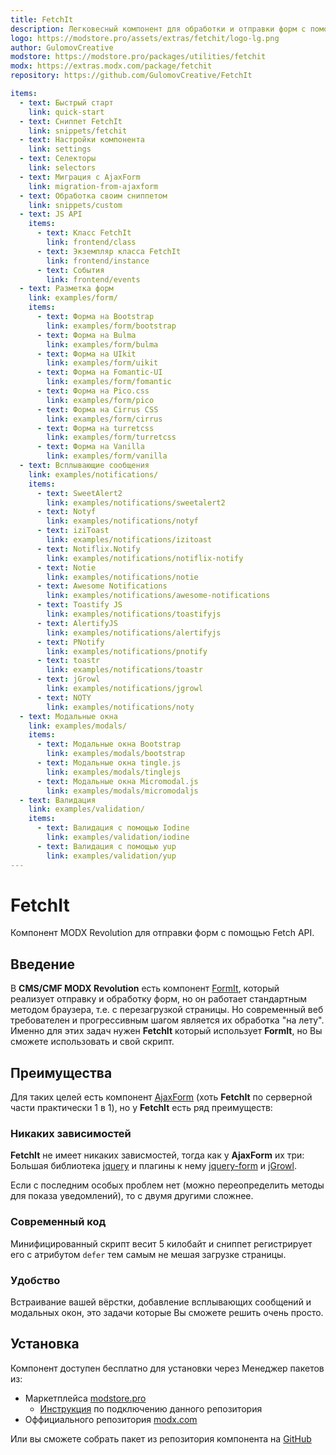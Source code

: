 ```yaml
---
title: FetchIt
description: Легковесный компонент для обработки и отправки форм с помощью Fetch API
logo: https://modstore.pro/assets/extras/fetchit/logo-lg.png
author: GulomovCreative
modstore: https://modstore.pro/packages/utilities/fetchit
modx: https://extras.modx.com/package/fetchit
repository: https://github.com/GulomovCreative/FetchIt

items:
  - text: Быстрый старт
    link: quick-start
  - text: Сниппет FetchIt
    link: snippets/fetchit
  - text: Настройки компонента
    link: settings
  - text: Селекторы
    link: selectors
  - text: Миграция с AjaxForm
    link: migration-from-ajaxform
  - text: Обработка своим сниппетом
    link: snippets/custom
  - text: JS API
    items:
      - text: Класс FetchIt
        link: frontend/class
      - text: Экземпляр класса FetchIt
        link: frontend/instance
      - text: События
        link: frontend/events
  - text: Разметка форм
    link: examples/form/
    items:
      - text: Форма на Bootstrap
        link: examples/form/bootstrap
      - text: Форма на Bulma
        link: examples/form/bulma
      - text: Форма на UIkit
        link: examples/form/uikit
      - text: Форма на Fomantic-UI
        link: examples/form/fomantic
      - text: Форма на Pico.css
        link: examples/form/pico
      - text: Форма на Cirrus CSS
        link: examples/form/cirrus
      - text: Форма на turretcss
        link: examples/form/turretcss
      - text: Форма на Vanilla
        link: examples/form/vanilla
  - text: Всплывающие сообщения
    link: examples/notifications/
    items:
      - text: SweetAlert2
        link: examples/notifications/sweetalert2
      - text: Notyf
        link: examples/notifications/notyf
      - text: iziToast
        link: examples/notifications/izitoast
      - text: Notiflix.Notify
        link: examples/notifications/notiflix-notify
      - text: Notie
        link: examples/notifications/notie
      - text: Awesome Notifications
        link: examples/notifications/awesome-notifications
      - text: Toastify JS
        link: examples/notifications/toastifyjs
      - text: AlertifyJS
        link: examples/notifications/alertifyjs
      - text: PNotify
        link: examples/notifications/pnotify
      - text: toastr
        link: examples/notifications/toastr
      - text: jGrowl
        link: examples/notifications/jgrowl
      - text: NOTY
        link: examples/notifications/noty
  - text: Модальные окна
    link: examples/modals/
    items:
      - text: Модальные окна Bootstrap
        link: examples/modals/bootstrap
      - text: Модальные окна tingle.js
        link: examples/modals/tinglejs
      - text: Модальные окна Micromodal.js
        link: examples/modals/micromodaljs
  - text: Валидация
    link: examples/validation/
    items:
      - text: Валидация с помощью Iodine
        link: examples/validation/iodine
      - text: Валидация с помощью yup
        link: examples/validation/yup
---
```


# FetchIt

Компонент MODX Revolution для отправки форм с помощью Fetch API.

## Введение

В **CMS/CMF MODX Revolution** есть компонент [FormIt](https://github.com/Sterc/FormIt), который реализует отправку и обработку форм, но он работает стандартным методом браузера, т.е. с перезагрузкой страницы. Но современный веб требователен и прогрессивным шагом является их обработка "на лету". Именно для этих задач нужен **FetchIt** который использует **FormIt**, но Вы сможете использовать и свой скрипт.

## Преимущества

Для таких целей есть компонент [AjaxForm](https://github.com/modx-pro/AjaxForm) (хоть **FetchIt** по серверной части практически 1 в 1), но у **FetchIt** есть ряд преимуществ:

### Никаких зависимостей

**FetchIt** не имеет никаких зависмостей, тогда как у **AjaxForm** их три: Большая библиотека [jquery](https://github.com/jquery/jquery) и плагины к нему [jquery-form](https://github.com/jquery-form/form/) и [jGrowl](https://github.com/stanlemon/jGrowl).

Если с последним особых проблем нет (можно переопределить методы для показа уведомлений), то с двумя другими сложнее.

### Современный код

Минифицированный скрипт весит 5 килобайт и сниппет регистрирует его с атрибутом `defer` тем самым не мешая загрузке страницы.

### Удобство

Встраивание вашей вёрстки, добавление всплывающих сообщений и модальных окон, это задачи которые Вы сможете решить очень просто.

## Установка

Компонент доступен бесплатно для установки через Менеджер пакетов из:

- Маркетплейса [modstore.pro](https://modstore.pro/packages/utilities/fetchit)
  - [Инструкция](https://modstore.pro/faq) по подключению данного репозитория
- Оффициального репозитория [modx.com](https://modx.com/extras/package/fetchit)

Или вы сможете собрать пакет из репозитория компонента на [GitHub](https://github.com/GulomovCreative/FetchIt)

